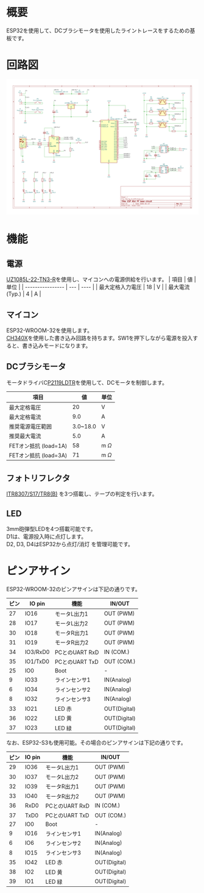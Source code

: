 # 概要
ESP32を使用して、DCブラシモータを使用したライントレースをするための基板です。

# 回路図

![回路図](/KiCAD/Moving_V4_ESP.svg)

# 機能
## 電源
[UZ1085L-22-TN3-R](https://www.lcsc.com/product-detail/Low-Dropout-Regulators-LDO_UZ1085L-AD-TN3-R_C146666.html)を使用し、マイコンへの電源供給を行います。
| 項目             | 値  | 単位 |
| ---------------- | --- | ---- |
| 最大定格入力電圧 | 18  | V    |
| 最大電流(Typ.)   | 4   | A |


## マイコン
ESP32-WROOM-32を使用します。  
[CH340X](https://www.lcsc.com/product-detail/USB-Converters_WCH-Jiangsu-Qin-Heng-CH340X_C3035748.html?s_z=n_CH340X)を使用した書き込み回路を持ちます。SW1を押下しながら電源を投入すると、書き込みモードになります。


## DCブラシモータ
モータドライバC[P2119LDTR](https://www.lcsc.com/product-detail/brushed-dc-motor-drivers_xblw-cp2119ldtr-xblw_C42395498.html)を使用して、DCモータを制御します。

| 項目                  | 値       | 単位       |
| --------------------- | -------- | ---------- |
| 最大定格電圧          | 20       | V          |
| 最大定格電流          | 9.0      | A          |
| 推奨電源電圧範囲      | 3.0~18.0 | V          |
| 推奨最大電流          | 5.0      | A          |
| FETオン抵抗 (load=1A) | 58       | m $\Omega$ |
| FETオン抵抗 (load=3A) | 71       | m $\Omega$ |

## フォトリフレクタ
[ITR8307/S17/TR8(B)](https://www.lcsc.com/product-detail/Reflective-Optical-Interrupters_Everlight-Elec-ITR8307-S17-TR8-B_C81632.html?s_z=n_ITR8307-S17) を3つ搭載し、テープの判定を行います。


## LED
3mm砲弾型LEDを4つ搭載可能です。  
D1は、電源投入時に点灯します。  
D2, D3, D4はESP32から点灯/消灯 を管理可能です。

# ピンアサイン

ESP32-WROOM-32のピンアサインは下記の通りです。

| ピン | IO pin   | 機能           | IN/OUT       |
| ---- | -------- | -------------- | ------------ |
| 27   | IO16     | モータL出力1   | OUT (PWM)    |
| 28   | IO17     | モータL出力2   | OUT (PWM)    |
| 30   | IO18     | モータR出力1   | OUT (PWM)    |
| 31   | IO19     | モータR出力2   | OUT (PWM)    |
| 34   | IO3/RxD0 | PCとのUART RxD | IN (COM.)    |
| 35   | IO1/TxD0 | PCとのUART TxD | OUT (COM.)   |
| 25   | IO0      | Boot           | -            |
| 9    | IO33     | ラインセンサ1  | IN(Analog)   |
| 6    | IO34     | ラインセンサ2  | IN(Analog)   |
| 8    | IO32     | ラインセンサ3  | IN(Analog)   |
| 33   | IO21     | LED 赤         | OUT(Digital) |
| 36   | IO22     | LED 黄         | OUT(Digital) |
| 37   | IO23     | LED 緑         | OUT(Digital) |

なお、ESP32-S3も使用可能。その場合のピンアサインは下記の通りです。

| ピン | IO pin | 機能           | IN/OUT       |
| ---- | ------ | -------------- | ------------ |
| 29   | IO36   | モータL出力1   | OUT (PWM)    |
| 30   | IO37   | モータL出力2   | OUT (PWM)    |
| 32   | IO39   | モータR出力1   | OUT (PWM)    |
| 33   | IO40   | モータR出力2   | OUT (PWM)    |
| 36   | RxD0   | PCとのUART RxD | IN (COM.)    |
| 37   | TxD0   | PCとのUART TxD | OUT (COM.)   |
| 27   | IO0    | Boot           | -            |
| 9    | IO16   | ラインセンサ1  | IN(Analog)   |
| 6    | IO6    | ラインセンサ2  | IN(Analog)   |
| 8    | IO15   | ラインセンサ3  | IN(Analog)   |
| 35   | IO42   | LED 赤         | OUT(Digital) |
| 38   | IO2    | LED 黄         | OUT(Digital) |
| 39   | IO1    | LED 緑         | OUT(Digital) |